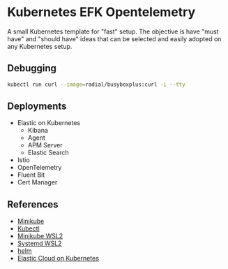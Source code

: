 # Kubernetes EFK Opentelemetry

A small Kubernetes template for "fast" setup. The objective is have "must have" and "should have" ideas that can be selected and easily adopted on any Kubernetes setup.

## Debugging

```bash
kubectl run curl --image=radial/busyboxplus:curl -i --tty
```

## Deployments

- Elastic on Kubernetes
  + Kibana
  + Agent
  + APM Server
  + Elastic Search
- Istio
- OpenTelemetry
- Fluent Bit
- Cert Manager

## References

- [Minikube](https://minikube.sigs.k8s.io/docs/start/)
- [Kubectl](https://kubernetes.io/docs/tasks/tools/install-kubectl-linux/)
- [Minikube WSL2](https://www.virtualizationhowto.com/2021/11/install-minikube-in-wsl-2-with-kubectl-and-helm/)
- [Systemd WSL2](https://devblogs.microsoft.com/commandline/systemd-support-is-now-available-in-wsl/)
- [helm](https://helm.sh/docs/intro/install/)
- [Elastic Cloud on Kubernetes](https://www.elastic.co/guide/en/cloud-on-k8s/current/k8s-quickstart.html)
